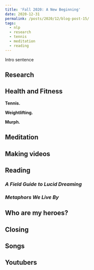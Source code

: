 ```yaml
---
title: 'Fall 2020: A New Beginning'
date: 2020-12-31
permalink: /posts/2020/12/blog-post-15/
tags:
  - nlp
  - research
  - tennis
  - meditation
  - reading
---
```


Intro sentence

Research
------



Health and Fitness
------

**Tennis.** 

**Weightlifting.** 

**Murph.** 

Meditation
------


Making videos
------

Reading
------

### *A Field Guide to Lucid Dreaming*

### *Metaphors We Live By*

Who are my heroes?
------


Closing
------



Songs
------


Youtubers
------

